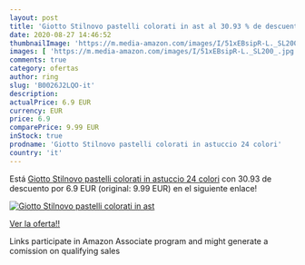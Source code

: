 ```yaml
---
layout: post
title: 'Giotto Stilnovo pastelli colorati in ast al 30.93 % de descuento'
date: 2020-08-27 14:46:52
thumbnailImage: 'https://m.media-amazon.com/images/I/51xEBsipR-L._SL200_.jpg'
images: [ 'https://m.media-amazon.com/images/I/51xEBsipR-L._SL200_.jpg' ]
comments: true
category: ofertas
author: ring
slug: 'B0026J2LQO-it'
description:
actualPrice: 6.9 EUR
currency: EUR
price: 6.9
comparePrice: 9.99 EUR
inStock: true
prodname: 'Giotto Stilnovo pastelli colorati in astuccio 24 colori'
country: 'it'
---
```


Está [Giotto Stilnovo pastelli colorati in astuccio 24 colori](https://www.amazon.it/dp/B0026J2LQO/?tag=tolees00-21) con 30.93 de descuento por 6.9 EUR (original: 9.99 EUR) en el siguiente enlace!

[![Giotto Stilnovo pastelli colorati in ast](https://m.media-amazon.com/images/I/51xEBsipR-L._SL200_.jpg)](https://www.amazon.it/dp/B0026J2LQO/?tag=tolees00-21)

[Ver la oferta!!](https://www.amazon.it/dp/B0026J2LQO/?tag=tolees00-21)

Links participate in Amazon Associate program and might generate a comission on qualifying sales


